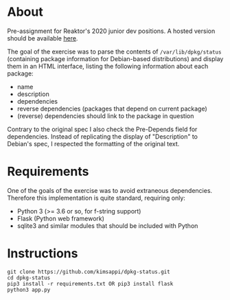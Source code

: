 # About
Pre-assignment for Reaktor's 2020 junior dev positions. A hosted version should be available [here](https://kimsappi-reaktor-preassignment.herokuapp.com/).

The goal of the exercise was to parse the contents of `/var/lib/dpkg/status` (containing package information for Debian-based distributions) and display them in an HTML interface, listing the following information about each package:
* name
* description
* dependencies
* reverse dependencies (packages that depend on current package)
* (reverse) dependencies should link to the package in question

Contrary to the original spec I also check the Pre-Depends field for dependencies. Instead of replicating the display of "Description" to Debian's spec, I respected the formatting of the original text.

# Requirements
One of the goals of the exercise was to avoid extraneous dependencies. Therefore this implementation is quite standard, requiring only:
* Python 3 (>= 3.6 or so, for f-string support)
* Flask (Python web framework)
* sqlite3 and similar modules that should be included with Python

# Instructions
```shell
git clone https://github.com/kimsappi/dpkg-status.git
cd dpkg-status
pip3 install -r requirements.txt OR pip3 install flask
python3 app.py
```
